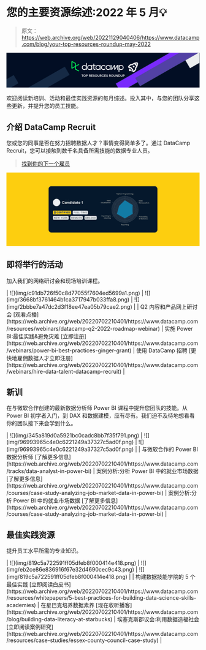 # 您的主要资源综述:2022 年 5 月💡

> 原文：<https://web.archive.org/web/20221129040406/https://www.datacamp.com/blog/your-top-resources-roundup-may-2022>

![DataCamp: Top resources roundup banner](img/05e01c095d91da4f18d7f5fd7265edd2.png)

欢迎阅读新培训、活动和最佳实践资源的每月综述。投入其中，与您的团队分享这些更新，并提升您的员工技能。

## 介绍 DataCamp Recruit

您或您的同事是否在努力招聘数据人才？事情变得简单多了。通过 DataCamp Recruit，您可以接触到数千名具备所需技能的数据专业人员。

>[找到你的下一个雇员](https://web.archive.org/web/20220702210401/https://www.datacamp.com/hire-data-professionals)

[![DataCamp Recruit -Easily see a candidate’s experience with the data science skill matrix.](img/0044c32efcab25ecc3d00ee5d7b9c146.png)](https://web.archive.org/web/20220702210401/https://www.datacamp.com/hire-data-professionals)

## 即将举行的活动

加入我们的网络研讨会和现场培训课程。

<colgroup><col style="width: 33.3775%;"><col style="width: 33.3775%;"><col style="width: 33.3775%;"></colgroup>
| ![](img/c91db726f50c8d77055f7604ed5699a1.png) | ![](img/3668bf3761464b1ca3717947b033ffa8.png) | ![](img/2bbbe7a47dc2d3f18ee47ea05b79cae2.png) |
| Q2 内容和产品网上研讨会
[观看点播](https://web.archive.org/web/20220702210401/https://www.datacamp.com/resources/webinars/datacamp-q2-2022-roadmap-webinar) | 实施 Power BI:最佳实践&避免灾难
[立即注册](https://web.archive.org/web/20220702210401/https://www.datacamp.com/webinars/power-bi-best-practices-ginger-grant) | 使用 DataCamp 招聘
[更快地雇佣数据人才立即注册](https://web.archive.org/web/20220702210401/https://www.datacamp.com/webinars/hire-data-talent-datacamp-recruit) |

## 新训

在与微软合作创建的最新数据分析师 Power BI 课程中提升您团队的技能。从 Power BI 初学者入门，到 DAX 和数据建模，应有尽有。我们迫不及待地想看看你的团队接下来会学到什么。

<colgroup><col style="width: 33.3333%;"><col style="width: 33.3333%;"><col style="width: 33.3333%;"></colgroup>
| ![](img/345a819d0a5921bc0cadc8bb7f35f791.png) | ![](img/96993965c4e0c6221249a37327c5ad0f.png) | ![](img/96993965c4e0c6221249a37327c5ad0f.png) |
| 与微软合作的 Power BI 数据分析师
[了解更多信息](https://web.archive.org/web/20220702210401/https://www.datacamp.com/tracks/data-analyst-in-power-bi) | 案例分析:分析 Power BI 中的就业市场数据
[了解更多信息](https://web.archive.org/web/20220702210401/https://www.datacamp.com/courses/case-study-analyzing-job-market-data-in-power-bi) | 案例分析:分析 Power BI 中的就业市场数据
[了解更多信息](https://web.archive.org/web/20220702210401/https://www.datacamp.com/courses/case-study-analyzing-job-market-data-in-power-bi) |

## 最佳实践资源

提升员工水平所需的专业知识。

<colgroup><col style="width: 33.3333%;"><col style="width: 33.3333%;"><col style="width: 33.3333%;"></colgroup>
| ![](img/819c5a722591ff05dfeb8f000414e418.png) | ![](img/eb2ce86e836916f67e32d4690cec9c43.png) | ![](img/819c5a722591ff05dfeb8f000414e418.png) |
| 构建数据技能学院的 5 个最佳实践
[立即阅读白皮书](https://web.archive.org/web/20220702210401/https://www.datacamp.com/resources/whitepapers/5-best-practices-for-building-data-science-skills-academies) | 在星巴克培养数据素养
[现在收听播客](https://web.archive.org/web/20220702210401/https://www.datacamp.com/blog/building-data-literacy-at-starbucks) | 埃塞克斯郡议会:利用数据造福社会
[立即阅读案例研究](https://web.archive.org/web/20220702210401/https://www.datacamp.com/resources/case-studies/essex-county-council-case-study) |